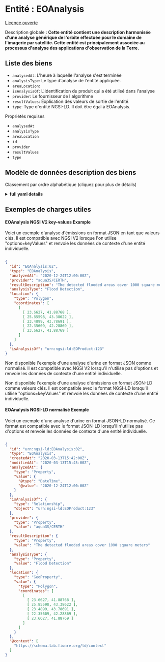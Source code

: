 Entité : EOAnalysis  
===================  
[Licence ouverte](https://github.com/smart-data-models//dataModel.SatelliteImagery/blob/master/EOAnalysis/LICENSE.md)  
Description globale : **Cette entité contient une description harmonisée d'une analyse générique de l'orbite effectuée pour le domaine de l'imagerie par satellite. Cette entité est principalement associée au processus d'analyse des applications d'observation de la Terre.**  

## Liste des biens  

- `analysedAt`: L'heure à laquelle l'analyse s'est terminée  - `analysisType`: Le type d'analyse de l'entité appliquée.  - `areaLocation`:   - `isAnalysisOf`: L'identification du produit qui a été utilisé dans l'analyse  - `provider`: Le fournisseur de l'algorithme  - `resultValues`: Explication des valeurs de sortie de l'entité.  - `type`: Type d'entité NGSI-LD. Il doit être égal à EOAnalysis.    
Propriétés requises  
- `analysedAt`  - `analysisType`  - `areaLocation`  - `id`  - `provider`  - `resultValues`  - `type`  ## Modèle de données description des biens  
Classement par ordre alphabétique (cliquez pour plus de détails)  
<details><summary><strong>full yaml details</strong></summary>    
```yaml  
EOAnalysis:    
  description: 'This entity contains a harmonised description of a generic EOAnalysis made for the Satellite Imagerry domain. This entity is primarily associated with the process of analysis of Earth Observation applications.'    
  properties:    
    analysedAt:    
      description: 'The time at which the analysis finished'    
      format: date-time    
      type: Property    
      x-ngsi:    
        model: https://schema.org/Time    
    analysisType:    
      description: 'Entity''s type of analysis applied.'    
      enum:    
        - 'Oil spill detection'    
        - 'Flood detection'    
        - 'Alge bloom detection'    
      type: Property    
    areaLocation:    
      $id: https://geojson.org/schema/Polygon.json    
      $schema: "http://json-schema.org/draft-07/schema#"    
      properties:    
        bbox:    
          items:    
            type: number    
          minItems: 4    
          type: array    
        coordinates:    
          items:    
            items:    
              items:    
                type: number    
              minItems: 2    
              type: array    
            minItems: 4    
            type: array    
          type: array    
        type:    
          enum:    
            - Polygon    
          type: string    
      required:    
        - type    
        - coordinates    
      title: 'GeoJSON Polygon'    
      type: object    
    isAnalysisOf:    
      description: 'The ID of the product that was used in the analysis'    
      format: uri    
      type: Relationship    
    provider:    
      description: 'The provider of the algorithm'    
      type: Property    
      x-ngsi:    
        model: ' https://schema.org/Text'    
        units: 'No unit'    
    resultValues:    
      description: 'Entity''s output values explanation.'    
      items:    
        type: string    
      type: Property    
    type:    
      description: 'NGSI-LD Entity Type. It must be equal to EOAnalysis.'    
      enum:    
        - EOAnalysis    
      type: Property    
  required:    
    - id    
    - type    
    - analysedAt    
    - provider    
    - resultValues    
    - analysisType    
    - areaLocation    
  type: object    
```  
</details>    
## Exemples de charges utiles  
#### EOAnalysis NGSI V2 key-values Example  
Voici un exemple d'analyse d'émissions en format JSON en tant que valeurs clés. Il est compatible avec NGSI V2 lorsque l'on utilise "options=keyValues" et renvoie les données de contexte d'une entité individuelle.  
```json  
{  
  "id": "EOAnalysis:02",  
  "type": "EOAnalysis",  
  "analyzedAt": "2020-12-24T12:00:00Z",  
  "provider": "aqua3S/CERTH",  
  "resultDescription": "The detected flooded areas cover 1000 square meters",  
  "analysisType": "Flood Detection",  
  "location": {  
    "type": "Polygon",  
    "coordinates": [  
      [  
        [ 23.6627, 41.88768 ],  
        [ 25.85598, 43.38622 ],  
        [ 23.4899, 43.78691 ],  
        [ 22.35609, 42.28869 ],  
        [ 23.6627, 41.88769 ]  
      ]  
    ]  
  },  
  "isAnalysisOf": "urn:ngsi-ld:EOProduct:123"  
}  
```  
Non disponible l'exemple d'une analyse d'urine en format JSON comme normalisé. Il est compatible avec NGSI V2 lorsqu'il n'utilise pas d'options et renvoie les données de contexte d'une entité individuelle.  
Non disponible l'exemple d'une analyse d'émissions en format JSON-LD comme valeurs clés. Il est compatible avec le format NGSI-LD lorsqu'il utilise "options=keyValues" et renvoie les données de contexte d'une entité individuelle.  
#### EOAnalysis NGSI-LD normalisé Exemple  
Voici un exemple d'une analyse d'urine en format JSON-LD normalisé. Ce format est compatible avec le format JSON-LD lorsqu'il n'utilise pas d'options et renvoie les données de contexte d'une entité individuelle.  
```json  
{  
  "id": "urn:ngsi-ld:EOAnalysis:02",  
  "type": "EOAnalysis",  
  "createdAt": "2020-03-13T15:42:00Z",  
  "modifiedAt": "2020-03-13T15:45:00Z",  
  "analyzedAt": {  
    "type": "Property",  
    "value": {  
      "@type": "DateTime",  
      "@value": "2020-12-24T12:00:00Z"  
    }  
  },  
  "isAnalysisOf": {  
    "type": "Relationship",  
    "object": "urn:ngsi-ld:EOProduct:123"  
  },  
  "provider": {  
    "type": "Property",  
    "value": "aqua3S/CERTH"  
  },  
  "resultDescription": {  
    "type": "Property",  
    "value": "The detected flooded areas cover 1000 square meters"  
  },  
  "analysisType": {  
    "type": "Property",  
    "value": "Flood Detection"  
  },  
  "location": {  
    "type": "GeoProperty",  
    "value": {  
      "type": "Polygon",  
      "coordinates": [  
        [  
          [ 23.6627, 41.88768 ],  
          [ 25.85598, 43.38622 ],  
          [ 23.4899, 43.78691 ],  
          [ 22.35609, 42.28869 ],  
          [ 23.6627, 41.88769 ]  
        ]  
      ]  
    }  
  },  
  "@context": [  
    "https://schema.lab.fiware.org/ld/context"  
  ]  
}  
```  
